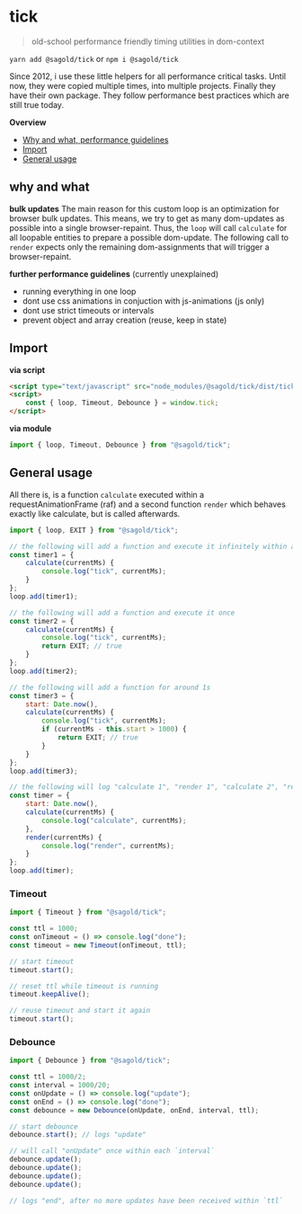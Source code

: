 # tick

> old-school performance friendly timing utilities in dom-context

`yarn add @sagold/tick` or `npm i @sagold/tick`

Since 2012, i use these little helpers for all performance critical tasks. Until now, they were copied multiple times, into multiple projects. Finally they have their own package. They follow performance best practices which are still true today.


**Overview**

- [Why and what, performance guidelines](#user-content-why-and-what)
- [Import](#user-content-import)
- [General usage](#user-content-general-usage)


## why and what

**bulk updates**
The main reason for this custom loop is an optimization for browser bulk updates. This means, we try to get as many dom-updates as possible into a single browser-repaint. Thus, the `loop` will call `calculate` for all loopable entities to prepare a possible dom-update. The following call to `render` expects only the remaining dom-assignments that will trigger a browser-repaint.

**further performance guidelines** (currently unexplained)

- running everything in one loop
- dont use css animations in conjuction with js-animations (js only)
- dont use strict timeouts or intervals
- prevent object and array creation (reuse, keep in state)


## Import

**via script**

```html
<script type="text/javascript" src="node_modules/@sagold/tick/dist/tick.js"></script>
<script>
    const { loop, Timeout, Debounce } = window.tick;
</script>
```

**via module**

```js
import { loop, Timeout, Debounce } from "@sagold/tick";
```


## General usage

All there is, is a function `calculate` executed within a requestAnimationFrame (raf) and a second function `render` which behaves exactly like calculate, but is called afterwards.

```js
import { loop, EXIT } from "@sagold/tick";

// the following will add a function and execute it infinitely within a raf
const timer1 = {
    calculate(currentMs) { 
        console.log("tick", currentMs); 
    }
};
loop.add(timer1);

// the following will add a function and execute it once
const timer2 = {
    calculate(currentMs) { 
        console.log("tick", currentMs); 
        return EXIT; // true
    }
};
loop.add(timer2);

// the following will add a function for around 1s
const timer3 = {
    start: Date.now(),
    calculate(currentMs) { 
        console.log("tick", currentMs); 
        if (currentMs - this.start > 1000) {
            return EXIT; // true    
        }
    }
};
loop.add(timer3);

// the following will log "calculate 1", "render 1", "calculate 2", "render 2" infinitely
const timer = {
    start: Date.now(),
    calculate(currentMs) { 
        console.log("calculate", currentMs); 
    },
    render(currentMs) {
        console.log("render", currentMs); 
    }
};
loop.add(timer);
```


### Timeout

```js
import { Timeout } from "@sagold/tick";

const ttl = 1000;
const onTimeout = () => console.log("done");
const timeout = new Timeout(onTimeout, ttl);

// start timeout
timeout.start();

// reset ttl while timeout is running
timeout.keepAlive();

// reuse timeout and start it again
timeout.start();
```


### Debounce

```js
import { Debounce } from "@sagold/tick";

const ttl = 1000/2;
const interval = 1000/20;
const onUpdate = () => console.log("update");
const onEnd = () => console.log("done");
const debounce = new Debounce(onUpdate, onEnd, interval, ttl);

// start debounce
debounce.start(); // logs "update"

// will call "onUpdate" once within each `interval`
debounce.update();
debounce.update();
debounce.update();
debounce.update();

// logs "end", after no more updates have been received within `ttl`
```

